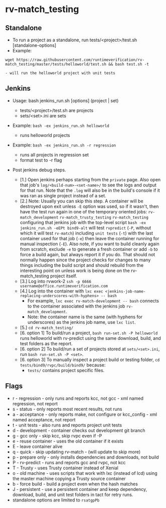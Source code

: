 # rv-match_testing

## Standalone

 - To run a project as a standalone, run tests/\<project\>/test.sh [standalone-options]
 - Example:
```
wget https://raw.githubusercontent.com/runtimeverification/rv-match_testing/master/tests/helloworld/test.sh && bash test.sh -t
```
    - will run the helloworld project with unit tests

## Jenkins

 - Usage: bash jenkins_run.sh [options] (project | set)
    - tests/\<project\>/test.sh are projects
    - sets/\<set\>.ini are sets

 - Example: `bash -ex jenkins_run.sh helloworld`
    - runs helloworld projects
 - Example: `bash -ex jenkins_run.sh -r regression`
    - runs all projects in regression set
    - format test to -r flag

- Post jenkins debug steps.
    - [1.] Open jenkins perhaps starting from the `private` page. Also open that job's `log/<build-num>-<set-name>/` to see the logs and output for that run. Note that the `.log` will also be in the build's console if it was ran as single project instead of a set.
    - [2.] Note: Usually you can skip this step. A container will be destroyed upon exit unless `-E` option was used, so if it wasn't, then have the test run again in one of the temporary oriented jobs: `rv-match_development` `rv-match_trusty_testing` `rv-match_testing` configuring that jenkins job with the top-level script `bash -ex jenkins_run.sh -eEPt bind9-alt` will test `rvpredict` (`-P`, without which it will test `rv-match`) including `unit tests` (`-t`) with the last container used for that job (`-e`) then leave the container running for manual inspection (`-E`). Also note, if you want to build cleanly again from scratch, exclude `-e` to generate a fresh container or add `-b` to force a build again, but always report it if you do. That should not normally happen since the project checks for changes to many things including the build script and should rebuild from the interesting point on unless work is being done on the rv-match_testing project itself.
    - [3.] Log into rvwork-2 `ssh -p 6666 username@office.runtimeverification.com`
    - [4.] Log into the container with `lxc exec <jenkins-job-name-replacing-underscores-with-hyphens> -- bash`
        - For example, `lxc exec rv-match-development -- bash` connects to the container associated with the jenkins job `rv-match_development`.
        - Note: the container name is the same (with hyphens for underscores) as the jenkins job name, use `lxc list`.
    - [5.] `cd rv-match_testing/`
    - [6. option 1] To build/run a project, `bash run-set.sh -P helloworld` runs helloworld with rv-predict using the same download, build, and test folders as the report.
    - [6. option 2] To build/run a set of projects stored at `sets/<set>.ini`, run `bash run-set.sh -P <set>`.
    - [6. option 3] To manually inspect a project build or testing folder, `cd tests/bind9/rvpc/build/bind9/` because:
        - `tests/` contains project specific files.

## Flags

 - r - regression
       - only runs and reports kcc, not gcc
       - xml named regression, not report
 - s - status
       - only reports most recent results, not runs
 - a - acceptance
       - only reports make, not configure or kcc_config
       - xml named acceptance, not report
 - t - unit tests
       - also runs and reports project unit tests
 - d - development
       - container checks out development git branch
 - g - gcc only
       - skip kcc, skip rvpc even if -P
 - e - reuse container
       - uses the old container if it exists
 - E - leave container alive
 - q - quick
       - skip updating rv-match
       - (will update to skip more)
 - p - prepare only
       - only installs dependencies and downloads, not build
 - P - rv-predict
       - runs and reports gcc and rvpc, not kcc
 - T - Trusty
       - uses Trusty container instead of Xenial
 - o - old machine
       - uses scripts that work with lxc (instead of lcd) using the master machine copying a Trusty source container
 - b - force build
       - build a project even when the hash matches
 - J - persistent
       - use a persistent container and keep dependency, download, build, and unit test folders in tact for retry runs.
 - standalone options are limited to `rsatgpPb`
